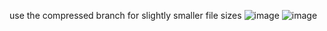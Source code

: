 use the compressed branch for slightly smaller file sizes
![image](https://github.com/user-attachments/assets/bc7bce77-3abf-4a7d-a7df-6b10ef7168c9)
![image](https://github.com/user-attachments/assets/54e12363-f7c3-4b17-826f-43e606360b88)
